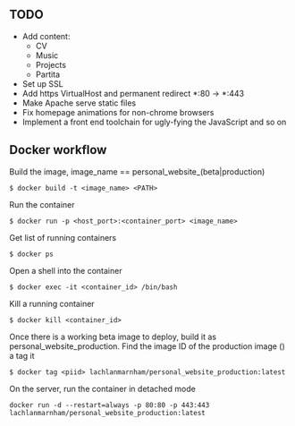 ## TODO
* Add content:
    - CV
    - Music
    - Projects
    - Partita
* Set up SSL
* Add https VirtualHost and permanent redirect *:80 -> *:443
* Make Apache serve static files
* Fix homepage animations for non-chrome browsers
* Implement a front end toolchain for ugly-fying the JavaScript and so on

## Docker workflow

Build the image, image_name == personal_website_(beta|production)
```shell
$ docker build -t <image_name> <PATH>
```

Run the container
```shell
$ docker run -p <host_port>:<container_port> <image_name>
```

Get list of running containers
```shell
$ docker ps
```

Open a shell into the container
```shell
$ docker exec -it <container_id> /bin/bash
```

Kill a running container
```shell
$ docker kill <container_id>
```

Once there is a working beta image to deploy, build it as personal_website_production.
Find the image ID of the production image (<piid>) a tag it
```shell
$ docker tag <piid> lachlanmarnham/personal_website_production:latest
```

On the server, run the container in detached mode
```shell
docker run -d --restart=always -p 80:80 -p 443:443 lachlanmarnham/personal_website_production:latest
```